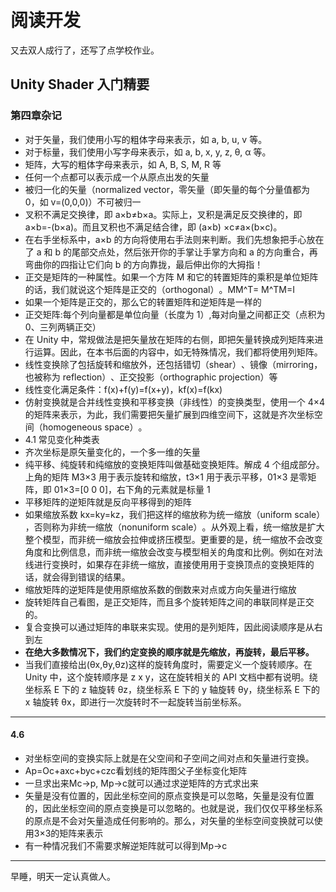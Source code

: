 # 阅读开发

又去双人成行了，还写了点学校作业。

## Unity Shader 入门精要

### 第四章杂记

- 对于矢量，我们使用小写的粗体字母来表示，如 a, b, u, v 等。
- 对于标量，我们使用小写字母来表示，如 a, b, x, y, z, θ, α 等。
- 矩阵，大写的粗体字母来表示，如 A, B, S, M, R 等
- 任何一个点都可以表示成一个从原点出发的矢量
- 被归一化的矢量（normalized vector，零矢量（即矢量的每个分量值都为 0，如 v=(0,0,0)）不可被归一
- 叉积不满足交换律，即 a×b≠b×a。实际上，叉积是满足反交换律的，即 a×b=-(b×a)。而且叉积也不满足结合律，即 (a×b) ×c≠a×(b×c)。
- 在右手坐标系中，a×b 的方向将使用右手法则来判断。我们先想象把手心放在了 a 和 b 的尾部交点处，然后张开你的手掌让手掌方向和 a 的方向重合，再弯曲你的四指让它们向 b 的方向靠拢，最后伸出你的大拇指！
- 正交是矩阵的一种属性。如果一个方阵 M 和它的转置矩阵的乘积是单位矩阵的话，我们就说这个矩阵是正交的（orthogonal）​。MM^T= M^TM=I
- 如果一个矩阵是正交的，那么它的转置矩阵和逆矩阵是一样的
- 正交矩阵:每个列向量都是单位向量（长度为 1）,每对向量之间都正交（点积为 0、三列两辆正交）
- 在 Unity 中，常规做法是把矢量放在矩阵的右侧，即把矢量转换成列矩阵来进行运算。因此，在本书后面的内容中，如无特殊情况，我们都将使用列矩阵。
- 线性变换除了包括旋转和缩放外，还包括错切（shear）​、镜像（mirroring，也被称为 reflection）​、正交投影（orthographic projection）等
- 线性变化满足条件：f(x)+f(y)=f(x+y)，kf(x)=f(kx)
- 仿射变换就是合并线性变换和平移变换（非线性）的变换类型，使用一个 4×4 的矩阵来表示，为此，我们需要把矢量扩展到四维空间下，这就是齐次坐标空间（homogeneous space）​。
- 4.1 常见变化种类表
- 齐次坐标是原矢量变化的，一个多一维的矢量
- 纯平移、纯旋转和纯缩放的变换矩阵叫做基础变换矩阵。解成 4 个组成部分。上角的矩阵 M3×3 用于表示旋转和缩放，t3×1 用于表示平移，01×3 是零矩阵，即 01×3=[0 0 0]​，右下角的元素就是标量 1
- 平移矩阵的逆矩阵就是反向平移得到的矩阵
- 如果缩放系数 kx=ky=kz，我们把这样的缩放称为统一缩放（uniform scale）​，否则称为非统一缩放（nonuniform scale）​。从外观上看，统一缩放是扩大整个模型，而非统一缩放会拉伸或挤压模型。更重要的是，统一缩放不会改变角度和比例信息，而非统一缩放会改变与模型相关的角度和比例。例如在对法线进行变换时，如果存在非统一缩放，直接使用用于变换顶点的变换矩阵的话，就会得到错误的结果。
- 缩放矩阵的逆矩阵是使用原缩放系数的倒数来对点或方向矢量进行缩放
- 旋转矩阵自己看图，是正交矩阵，而且多个旋转矩阵之间的串联同样是正交的。
- 复合变换可以通过矩阵的串联来实现。使用的是列矩阵，因此阅读顺序是从右到左
- <b>在绝大多数情况下，我们约定变换的顺序就是先缩放，再旋转，最后平移。</b>
- 当我们直接给出(θx,θy,θz)这样的旋转角度时，需要定义一个旋转顺序。在 Unity 中，这个旋转顺序是 z x y，这在旋转相关的 API 文档中都有说明。绕坐标系 E 下的 z 轴旋转 θz，绕坐标系 E 下的 y 轴旋转 θy，绕坐标系 E 下的 x 轴旋转 θx，即进行一次旋转时不一起旋转当前坐标系。
----
#### 4.6
- 对坐标空间的变换实际上就是在父空间和子空间之间对点和矢量进行变换。
- Ap=Oc+axc+byc+czc看划线的矩阵图父子坐标变化矩阵
- 一旦求出来Mc→p, Mp→c就可以通过求逆矩阵的方式求出来
- 矢量是没有位置的，因此坐标空间的原点变换是可以忽略，矢量是没有位置的，因此坐标空间的原点变换是可以忽略的。也就是说，我们仅仅平移坐标系的原点是不会对矢量造成任何影响的。那么，对矢量的坐标空间变换就可以使用3×3的矩阵来表示
- 有一种情况我们不需要求解逆矩阵就可以得到Mp→c
---
早睡，明天一定认真做人。
